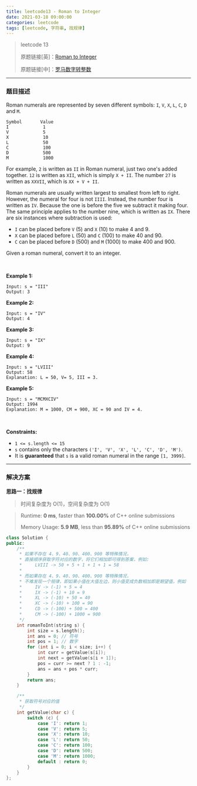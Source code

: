 ```yaml
---
title: leetcode13 - Roman to Integer
date: 2021-03-18 09:00:00
categories: leetcode
tags: [leetcode, 字符串, 找规律]
---
```


> leetcode 13
>
> 原题链接[英]：[Roman to Integer](https://leetcode.com/problems/roman-to-integer/)
>
> 原题链接[中]：[罗马数字转整数](https://leetcode-cn.com/problems/roman-to-integer/)

<!--more-->

------

### 题目描述

Roman numerals are represented by seven different symbols: `I`, `V`, `X`, `L`, `C`, `D` and `M`.

```
Symbol       Value
I             1
V             5
X             10
L             50
C             100
D             500
M             1000
```

For example, `2` is written as `II` in Roman numeral, just two one's added together. `12` is written as `XII`, which is simply `X + II`. The number `27` is written as `XXVII`, which is `XX + V + II`.

Roman numerals are usually written largest to smallest from left to right. However, the numeral for four is not `IIII`. Instead, the number four is written as `IV`. Because the one is before the five we subtract it making four. The same principle applies to the number nine, which is written as `IX`. There are six instances where subtraction is used:

- `I` can be placed before `V` (5) and `X` (10) to make 4 and 9. 
- `X` can be placed before `L` (50) and `C` (100) to make 40 and 90. 
- `C` can be placed before `D` (500) and `M` (1000) to make 400 and 900.

Given a roman numeral, convert it to an integer.

<br/>

**Example 1:**

```
Input: s = "III"
Output: 3
```

**Example 2:**

```
Input: s = "IV"
Output: 4
```

**Example 3:**

```
Input: s = "IX"
Output: 9
```

**Example 4:**

```
Input: s = "LVIII"
Output: 58
Explanation: L = 50, V= 5, III = 3.
```

**Example 5:**

```
Input: s = "MCMXCIV"
Output: 1994
Explanation: M = 1000, CM = 900, XC = 90 and IV = 4.
```

<br/>

**Constraints:**

- `1 <= s.length <= 15`
- `s` contains only the characters `('I', 'V', 'X', 'L', 'C', 'D', 'M')`.
- It is **guaranteed** that `s` is a valid roman numeral in the range `[1, 3999]`.

------

### 解决方案

**思路一：找规律**

> 时间复杂度为 O(1)，空间复杂度为 O(1)

> Runtime: **0 ms**, faster than **100.00%** of C++ online submissions
>
> Memory Usage: **5.9 MB**, less than **95.89%** of C++ online submissions

```c++
class Solution {
public:
    /**
     * 如果不存在 4、9、40、90、400、900 等特殊情况，
     * 直接顺序获取字符对应的数字，将它们相加即可得到答案，例如:
     *     LVIII -> 50 + 5 + 1 + 1 + 1 = 58
     * 
     * 而如果存在 4、9、40、90、400、900 等特殊情况，
     * 不难发现一个规律，即如果小值在大值左边，则小值变成负数相加即是期望值，例如
     *     IV -> (-1) + 5 = 4
     *     IX -> (-1) + 10 = 9
     *     XL -> (-10) + 50 = 40
     *     XC -> (-10) + 100 = 90
     *     CD -> (-100) + 500 = 400
     *     CM -> (-100) + 1000 = 900
     */
    int romanToInt(string s) {
        int size = s.length();
        int ans = 0; // 符号
        int pos = 1; // 数字
        for (int i = 0; i < size; i++) {
            int curr = getValue(s[i]);
            int next = getValue(s[i + 1]);
            pos = curr >= next ? 1 : -1;
            ans = ans + pos * curr;
        }
        return ans;
    }

    /**
     * 获取符号对应的值
     */
    int getValue(char c) {
        switch (c) {
            case 'I': return 1;
            case 'V': return 5;
            case 'X': return 10;
            case 'L': return 50;
            case 'C': return 100;
            case 'D': return 500;
            case 'M': return 1000;
            default : return 0;
        }
    }
};
```

